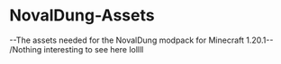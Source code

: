 # NovalDung-Assets

--The assets needed for the NovalDung modpack for Minecraft 1.20.1-- /Nothing interesting to see here lollll
